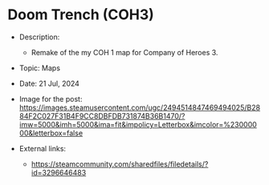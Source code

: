 # Doom Trench (COH3)

- Description:
    - Remake of the my COH 1 map for Company of Heroes 3.

- Topic: Maps

- Date: 21 Jul, 2024

- Image for the post: https://images.steamusercontent.com/ugc/2494514847469494025/B2884F2C027F31B4F9CC8DBFDB731874B36B1470/?imw=5000&imh=5000&ima=fit&impolicy=Letterbox&imcolor=%23000000&letterbox=false

- External links: 
    - https://steamcommunity.com/sharedfiles/filedetails/?id=3296646483
